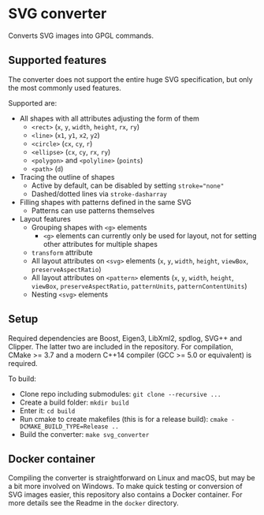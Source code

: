 # SVG converter

Converts SVG images into GPGL commands.

## Supported features

The converter does not support the entire huge SVG specification, but only the most commonly used features.

Supported are:
  * All shapes with all attributes adjusting the form of them
    * `<rect>` (`x`, `y`, `width`, `height`, `rx`, `ry`)
    * `<line>` (`x1`, `y1`, `x2`, `y2`)
    * `<circle>` (`cx`, `cy`, `r`)
    * `<ellipse>` (`cx`, `cy`, `rx`, `ry`)
    * `<polygon>` and `<polyline>` (`points`)
    * `<path>` (`d`)
  * Tracing the outline of shapes
    * Active by default, can be disabled by setting `stroke="none"`
    * Dashed/dotted lines via `stroke-dasharray`
  * Filling shapes with patterns defined in the same SVG
    * Patterns can use patterns themselves
  * Layout features
    * Grouping shapes with `<g>` elements
      * `<g>` elements can currently only be used for layout, not for setting other attributes for multiple shapes
    * `transform` attribute
    * All layout attributes on `<svg>` elements (`x`, `y`, `width`, `height`, `viewBox`, `preserveAspectRatio`)
    * All layout attributes on `<pattern>` elements (`x`, `y`, `width`, `height`, `viewBox`, `preserveAspectRatio`, `patternUnits`, `patternContentUnits`)
    * Nesting `<svg>` elements

## Setup

Required dependencies are Boost, Eigen3, LibXml2, spdlog, SVG++ and Clipper.
The latter two are included in the repository.
For compilation, CMake >= 3.7 and a modern C++14 compiler (GCC >= 5.0 or equivalent) is required.

To build:

 * Clone repo including submodules: `git clone --recursive ...`
 * Create a build folder: `mkdir build`
 * Enter it: `cd build`
 * Run cmake to create makefiles (this is for a release build): `cmake -DCMAKE_BUILD_TYPE=Release ..`
 * Build the converter: `make svg_converter`

## Docker container
Compiling the converter is straightforward on Linux and macOS, but may be a bit more involved on Windows.
To make quick testing or conversion of SVG images easier, this repository also contains a Docker container.
For more details see the Readme in the `docker` directory.
